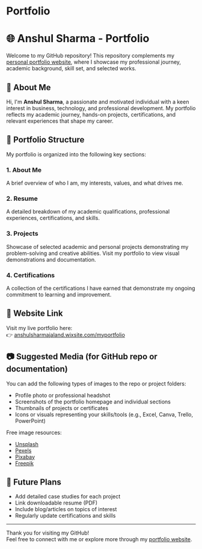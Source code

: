 # Portfolio
# 🌐 Anshul Sharma - Portfolio

Welcome to my GitHub repository! This repository complements my [personal portfolio website](https://anshulsharmajaland.wixsite.com/myportfolio), where I showcase my professional journey, academic background, skill set, and selected works.

## 📄 About Me

Hi, I'm **Anshul Sharma**, a passionate and motivated individual with a keen interest in business, technology, and professional development. My portfolio reflects my academic journey, hands-on projects, certifications, and relevant experiences that shape my career.

## 🧰 Portfolio Structure

My portfolio is organized into the following key sections:

### 1. **About Me**
A brief overview of who I am, my interests, values, and what drives me.

### 2. **Resume**
A detailed breakdown of my academic qualifications, professional experiences, certifications, and skills.

### 3. **Projects**
Showcase of selected academic and personal projects demonstrating my problem-solving and creative abilities. Visit my portfolio to view visual demonstrations and documentation.

### 4. **Certifications**
A collection of the certifications I have earned that demonstrate my ongoing commitment to learning and improvement.

## 🔗 Website Link

Visit my live portfolio here:  
👉 [anshulsharmajaland.wixsite.com/myportfolio](https://anshulsharmajaland.wixsite.com/myportfolio)

## 📷 Suggested Media (for GitHub repo or documentation)

You can add the following types of images to the repo or project folders:
- Profile photo or professional headshot
- Screenshots of the portfolio homepage and individual sections
- Thumbnails of projects or certificates
- Icons or visuals representing your skills/tools (e.g., Excel, Canva, Trello, PowerPoint)

Free image resources:
- [Unsplash](https://unsplash.com/)
- [Pexels](https://www.pexels.com/)
- [Pixabay](https://pixabay.com/)
- [Freepik](https://www.freepik.com/)

## 🚀 Future Plans

- Add detailed case studies for each project
- Link downloadable resume (PDF)
- Include blog/articles on topics of interest
- Regularly update certifications and skills

---

Thank you for visiting my GitHub!  
Feel free to connect with me or explore more through my [portfolio website](https://anshulsharmajaland.wixsite.com/myportfolio).
